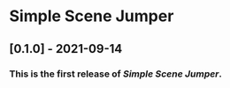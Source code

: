 # Simple Scene Jumper

## [0.1.0] - 2021-09-14

### This is the first release of *Simple Scene Jumper*.
